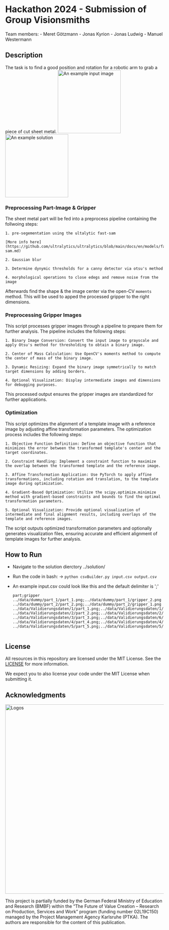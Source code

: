 # Hackathon 2024 - Submission of Group Visionsmiths

Team members:
    - Meret Götzmann
    - Jonas Kyrion
    - Jonas Ludwig
    - Manuel Westermann

## Description
The task is to find a good position and rotation for a robotic arm to grab a piece of cut sheet metal.
<img src="data/dummy/part_1/part_1.png" alt="An example input image" width="200px" /> 
<img src="data/dummy/part_1/visualisation_1.png" alt="An example solution" width="200px" />

### Preprocessing Part-Image & Gripper 

The sheet metal part will be fed into a preprocess pipeline containing the follwoing steps:

    1. pre-segementation using the ultalytic fast-sam

    [More info here](https://github.com/ultralytics/ultralytics/blob/main/docs/en/models/fast-sam.md)

    2. Gaussian blur 

    3. Determine dynymic thresholds for a canny detector via otsu's method
    
    4. morphological operations to close edegs and remove noise from the image 

Afterwards find the shape & the image center via the open-CV `moments` method. This will be used to apped the processed gripper to the right dimensions.

### Preprocessing Gripper Images
This script processes gripper images through a pipeline to prepare them for further analysis. The pipeline includes the following steps:

    1. Binary Image Conversion: Convert the input image to grayscale and apply Otsu's method for thresholding to obtain a binary image.

    2. Center of Mass Calculation: Use OpenCV's moments method to compute the center of mass of the binary image.

    3. Dynamic Resizing: Expand the binary image symmetrically to match target dimensions by adding borders.

    4. Optional Visualization: Display intermediate images and dimensions for debugging purposes.

This processed output ensures the gripper images are standardized for further applications.

### Optimization 

This script optimizes the alignment of a template image with a reference image by adjusting affine transformation parameters. The optimization process includes the following steps:

    1. Objective Function Definition: Define an objective function that minimizes the error between the transformed template's center and the target coordinates.

    2. Constraint Handling: Implement a constraint function to maximize the overlap between the transformed template and the reference image.

    3. Affine Transformation Application: Use PyTorch to apply affine transformations, including rotation and translation, to the template image during optimization.

    4. Gradient-Based Optimization: Utilize the scipy.optimize.minimize method with gradient-based constraints and bounds to find the optimal transformation parameters.

    5. Optional Visualization: Provide optional visualization of intermediate and final alignment results, including overlays of the template and reference images.

The script outputs optimized transformation parameters and optionally generates visualization files, ensuring accurate and efficient alignment of template images for further analysis.

## How to Run
- Navigate to the solution dierctory ../solution/

- Run the code in bash:
    ->  `python csvBuilder.py input.csv output.csv`

- An example input.csv could look like this and the default delimiter is ';'

    ```csv
    part;gripper
    ../data/dummy/part_1/part_1.png;../data/dummy/part_1/gripper_2.png
    ../data/dummy/part_2/part_2.png;../data/dummy/part_2/gripper_1.png
    ../data/Validierungsdaten/1/part_1.png;../data/Validierungsdaten/1/gripper_2.png
    ../data/Validierungsdaten/2/part_2.png;../data/Validierungsdaten/2/gripper_1.png
    ../data/Validierungsdaten/3/part_3.png;../data/Validierungsdaten/6/gripper_4.png
    ../data/Validierungsdaten/4/part_4.png;../data/Validierungsdaten/4/gripper_5.png
    ../data/Validierungsdaten/5/part_5.png;../data/Validierungsdaten/5/gripper_3.png


## License

All resources in this repository are licensed under the MIT License. See the [LICENSE](LICENSE) for more information.

We expect you to also license your code under the MIT License when submitting it.

## Acknowledgments

<img src="doc/logos-all.png" alt="Logos" width="600px" />

This project is partially funded by the German Federal Ministry of Education and Research (BMBF) within the “The Future of Value Creation – Research on Production, Services and Work” program (funding number 02L19C150) managed by the Project Management Agency Karlsruhe (PTKA).
The authors are responsible for the content of this publication.
